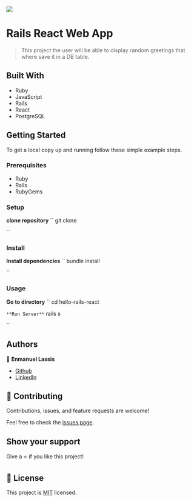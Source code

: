 ![](https://img.shields.io/badge/Microverse-blueviolet)

# Rails React Web App

> This project the user will be able to display random greetings that where save it in a DB table.


## Built With

- Ruby
- JavaScript
- Rails
- React
- PostgreSQL


## Getting Started

To get a local copy up and running follow these simple example steps.

### Prerequisites
- Ruby
- Rails
- RubyGems

### Setup
**clone repository**
``
git clone <REPO-NAME>

``
### Install
**Install dependencies**
``
bundle install

``
### Usage
**Go to directory**
``
cd hello-rails-react

``
**Run Server**
``
rails s

``
## Authors

👤 **Enmanuel Lassis**

- [Github](https://github.com/elassis)
- [LinkedIn](https://linkedin.com/in/enmanuel-lassis-peña/)

## 🤝 Contributing

Contributions, issues, and feature requests are welcome!

Feel free to check the [issues page](../../issues/).

## Show your support

Give a ⭐️ if you like this project!

## 📝 License

This project is [MIT](./MIT.md) licensed.

